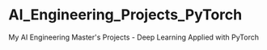 # AI_Engineering_Projects_PyTorch
My AI Engineering Master's Projects - Deep Learning Applied with PyTorch
